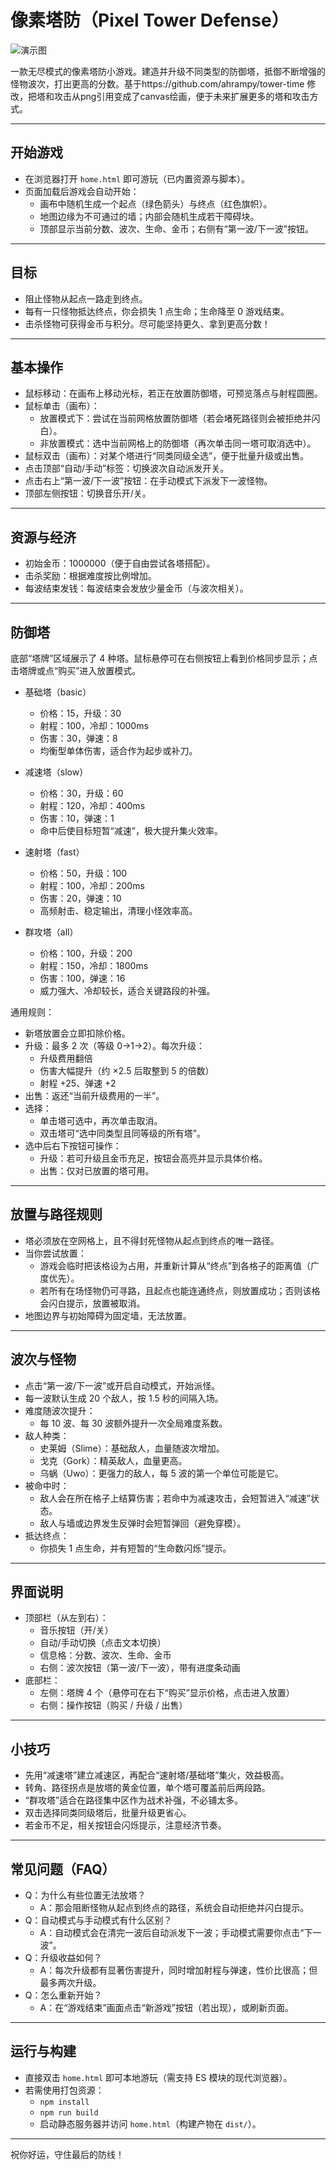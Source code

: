# 像素塔防（Pixel Tower Defense）

![演示图](./演示图.png)

一款无尽模式的像素塔防小游戏。建造并升级不同类型的防御塔，抵御不断增强的怪物波次，打出更高的分数。基于https://github.com/ahrampy/tower-time
修改，把塔和攻击从png引用变成了canvas绘画，便于未来扩展更多的塔和攻击方式。

---

## 开始游戏
- 在浏览器打开 `home.html` 即可游玩（已内置资源与脚本）。
- 页面加载后游戏会自动开始：
  - 画布中随机生成一个起点（绿色箭头）与终点（红色旗帜）。
  - 地图边缘为不可通过的墙；内部会随机生成若干障碍块。
  - 顶部显示当前分数、波次、生命、金币；右侧有“第一波/下一波”按钮。

---

## 目标
- 阻止怪物从起点一路走到终点。
- 每有一只怪物抵达终点，你会损失 1 点生命；生命降至 0 游戏结束。
- 击杀怪物可获得金币与积分。尽可能坚持更久、拿到更高分数！

---

## 基本操作
- 鼠标移动：在画布上移动光标，若正在放置防御塔，可预览落点与射程圆圈。
- 鼠标单击（画布）：
  - 放置模式下：尝试在当前网格放置防御塔（若会堵死路径则会被拒绝并闪白）。
  - 非放置模式：选中当前网格上的防御塔（再次单击同一塔可取消选中）。
- 鼠标双击（画布）：对某个塔进行“同类同级全选”，便于批量升级或出售。
- 点击顶部“自动/手动”标签：切换波次自动派发开关。
- 点击右上“第一波/下一波”按钮：在手动模式下派发下一波怪物。
- 顶部左侧按钮：切换音乐开/关。

---

## 资源与经济
- 初始金币：1000000（便于自由尝试各塔搭配）。
- 击杀奖励：根据难度按比例增加。
- 每波结束发钱：每波结束会发放少量金币（与波次相关）。

---

## 防御塔
底部“塔牌”区域展示了 4 种塔。鼠标悬停可在右侧按钮上看到价格同步显示；点击塔牌或点“购买”进入放置模式。

- 基础塔（basic）
  - 价格：15，升级：30
  - 射程：100，冷却：1000ms
  - 伤害：30，弹速：8
  - 均衡型单体伤害，适合作为起步或补刀。

- 减速塔（slow）
  - 价格：30，升级：60
  - 射程：120，冷却：400ms
  - 伤害：10，弹速：1
  - 命中后使目标短暂“减速”，极大提升集火效率。

- 速射塔（fast）
  - 价格：50，升级：100
  - 射程：100，冷却：200ms
  - 伤害：20，弹速：10
  - 高频射击、稳定输出，清理小怪效率高。

- 群攻塔（all）
  - 价格：100，升级：200
  - 射程：150，冷却：1800ms
  - 伤害：100，弹速：16
  - 威力强大、冷却较长，适合关键路段的补强。

通用规则：
- 新塔放置会立即扣除价格。
- 升级：最多 2 次（等级 0→1→2）。每次升级：
  - 升级费用翻倍
  - 伤害大幅提升（约 ×2.5 后取整到 5 的倍数）
  - 射程 +25、弹速 +2
- 出售：返还“当前升级费用的一半”。
- 选择：
  - 单击塔可选中，再次单击取消。
  - 双击塔可“选中同类型且同等级的所有塔”。
- 选中后右下按钮可操作：
  - 升级：若可升级且金币充足，按钮会高亮并显示具体价格。
  - 出售：仅对已放置的塔可用。

---

## 放置与路径规则
- 塔必须放在空网格上，且不得封死怪物从起点到终点的唯一路径。
- 当你尝试放置：
  - 游戏会临时把该格设为占用，并重新计算从“终点”到各格子的距离值（广度优先）。
  - 若所有在场怪物仍可寻路，且起点也能连通终点，则放置成功；否则该格会闪白提示，放置被取消。
- 地图边界与初始障碍为固定墙，无法放置。

---

## 波次与怪物
- 点击“第一波/下一波”或开启自动模式，开始派怪。
- 每一波默认生成 20 个敌人，按 1.5 秒的间隔入场。
- 难度随波次提升：
  - 每 10 波、每 30 波额外提升一次全局难度系数。
- 敌人种类：
  - 史莱姆（Slime）：基础敌人，血量随波次增加。
  - 戈克（Gork）：精英敌人，血量更高。
  - 乌蜗（Uwo）：更强力的敌人，每 5 波的第一个单位可能是它。
- 被命中时：
  - 敌人会在所在格子上结算伤害；若命中为减速攻击，会短暂进入“减速”状态。
  - 敌人与墙或边界发生反弹时会短暂弹回（避免穿模）。
- 抵达终点：
  - 你损失 1 点生命，并有短暂的“生命数闪烁”提示。

---

## 界面说明
- 顶部栏（从左到右）：
  - 音乐按钮（开/关）
  - 自动/手动切换（点击文本切换）
  - 信息格：分数、波次、生命、金币
  - 右侧：波次按钮（第一波/下一波），带有进度条动画
- 底部栏：
  - 左侧：塔牌 4 个（悬停可在右下“购买”显示价格，点击进入放置）
  - 右侧：操作按钮（购买 / 升级 / 出售）

---

## 小技巧
- 先用“减速塔”建立减速区，再配合“速射塔/基础塔”集火，效益极高。
- 转角、路径拐点是放塔的黄金位置，单个塔可覆盖前后两段路。
- “群攻塔”适合在路径集中区作为战术补强，不必铺太多。
- 双击选择同类同级塔后，批量升级更省心。
- 若金币不足，相关按钮会闪烁提示，注意经济节奏。

---

## 常见问题（FAQ）
- Q：为什么有些位置无法放塔？
  - A：那会阻断怪物从起点到终点的路径，系统会自动拒绝并闪白提示。
- Q：自动模式与手动模式有什么区别？
  - A：自动模式会在清完一波后自动派发下一波；手动模式需要你点击“下一波”。
- Q：升级收益如何？
  - A：每次升级都有显著伤害提升，同时增加射程与弹速，性价比很高；但最多两次升级。
- Q：怎么重新开始？
  - A：在“游戏结束”画面点击“新游戏”按钮（若出现），或刷新页面。

---

## 运行与构建
- 直接双击 `home.html` 即可本地游玩（需支持 ES 模块的现代浏览器）。
- 若需使用打包资源：
  - `npm install`
  - `npm run build`
  - 启动静态服务器并访问 `home.html`（构建产物在 `dist/`）。

---

祝你好运，守住最后的防线！
